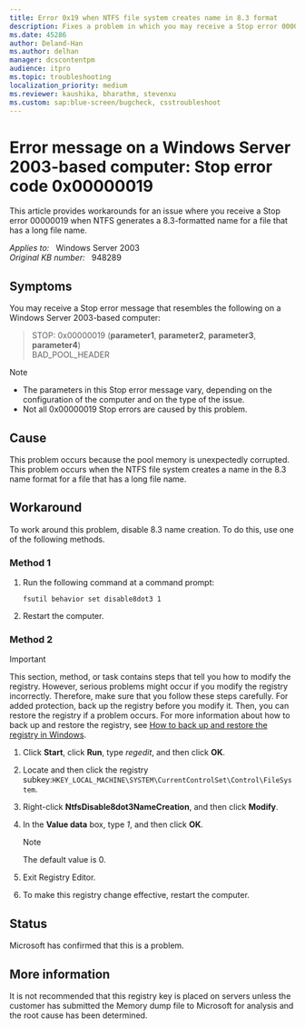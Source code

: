 ```yaml
---
title: Error 0x19 when NTFS file system creates name in 8.3 format
description: Fixes a problem in which you may receive a Stop error 00000019 (Error 0x19) when NTFS generates a 8.3-formatted name for a file that has a long file name.
ms.date: 45286
author: Deland-Han
ms.author: delhan
manager: dcscontentpm
audience: itpro
ms.topic: troubleshooting
localization_priority: medium
ms.reviewer: kaushika, bharathm, stevenxu
ms.custom: sap:blue-screen/bugcheck, csstroubleshoot
---
```

# Error message on a Windows Server 2003-based computer: Stop error code 0x00000019

This article provides workarounds for an issue where you receive a Stop error 00000019 when NTFS generates a 8.3-formatted name for a file that has a long file name.

_Applies to:_ &nbsp; Windows Server 2003  
_Original KB number:_ &nbsp; 948289

## Symptoms

You may receive a Stop error message that resembles the following on a Windows Server 2003-based computer:

> STOP: 0x00000019 (**parameter1**, **parameter2**, **parameter3**, **parameter4**)  
BAD_POOL_HEADER

> [!NOTE]
>
> - The parameters in this Stop error message vary, depending on the configuration of the computer and on the type of the issue.
> - Not all 0x00000019 Stop errors are caused by this problem.

## Cause

This problem occurs because the pool memory is unexpectedly corrupted. This problem occurs when the NTFS file system creates a name in the 8.3 name format for a file that has a long file name.

## Workaround

To work around this problem, disable 8.3 name creation. To do this, use one of the following methods.

### Method 1

1. Run the following command at a command prompt:

    ```console
    fsutil behavior set disable8dot3 1
    ```

2. Restart the computer.

### Method 2

> [!IMPORTANT]
> This section, method, or task contains steps that tell you how to modify the registry. However, serious problems might occur if you modify the registry incorrectly. Therefore, make sure that you follow these steps carefully. For added protection, back up the registry before you modify it. Then, you can restore the registry if a problem occurs. For more information about how to back up and restore the registry, see [How to back up and restore the registry in Windows](https://support.microsoft.com/help/322756).

1. Click **Start**, click **Run**, type *regedit*, and then click **OK**.
2. Locate and then click the registry subkey:`HKEY_LOCAL_MACHINE\SYSTEM\CurrentControlSet\Control\FileSystem`.
3. Right-click **NtfsDisable8dot3NameCreation**, and then click **Modify**.
4. In the **Value data** box, type *1*, and then click **OK**.

    > [!NOTE]
    > The default value is 0.
5. Exit Registry Editor.
6. To make this registry change effective, restart the computer.

## Status

Microsoft has confirmed that this is a problem.

## More information

It is not recommended that this registry key is placed on servers unless the customer has submitted the Memory dump file to Microsoft for analysis and the root cause has been determined.
